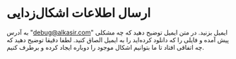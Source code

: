 # ارسال اطلاعات اشکال‌زدایی #

به آدرس  "<debug@alkasir.com>" ایمیل بزنید. در متن ایمیل توضیح دهید که چه مشکلی پیش آمده و فایلی را که دانلود کرده‌اید را به ایمیل الصاق کنید. لطفا دقیقا توضیح دهید که چه اتفاقی افتاد تا ما بتوانیم اشکال موجود را دوباره ایجاد کرده و برطرف کنیم.
